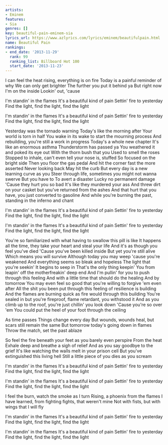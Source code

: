 ```yaml
---
artists:
- Eminem
features:
- Sia
genres: []
key: beautiful-pain-eminem-sia
lyrics_url: https://www.azlyrics.com/lyrics/eminem/beautifulpain.html
name: Beautiful Pain
rankings:
- end_date: '2013-11-29'
  rank: 99
  ranking_list: Billboard Hot 100
  start_date: '2013-11-23'
---
```



I can feel the heat rising, everything is on fire
Today is a painful reminder of why
We can only get brighter
The further you put it behind ya
But right now I'm on the inside
Lookin' out, 'cause


I'm standin' in the flames
It's a beautiful kind of pain
Settin' fire to yesterday
Find the light, find the light, find the light

I'm standin' in the flames
It's a beautiful kind of pain
Settin' fire to yesterday
Find the light, find the light, find the light


Yesterday was the tornado warning
Today's like the morning after
Your world is torn in half
You wake in its wake to start the mourning process
And rebuilding, you're still a work in progress
Today's a whole new chapter
It's like an enormous asthma
Thunderstorm has passed ya
You weathered it and poked its eye out
With the thorn bush that you
Used to smell the roses
Stopped to inhale, can't even tell your nose is, stuffed
So focused on the bright side
Then you floor the gas pedal
And hit the corner fast the more asserted
Never looking back
May hit the curb
But every day is a new learning curve as you
Steer through life, sometimes you might not wanna swerve
But you have to
To avert a disaster
Lucky no permanent damage
'Cause they hurt you so bad
It's like they murdered your ass
And threw dirt on your casket but you've returned from the ashes
And that hurt that you have, you just converted to gasoline
And while you're burning the past, standing in the inferno and chant


I'm standin' in the flames
It's a beautiful kind of pain
Settin' fire to yesterday
Find the light, find the light, find the light

I'm standin' in the flames
It's a beautiful kind of pain
Settin' fire to yesterday
Find the light, find the light, find the light


You're so familiarized with what having to swallow this pill is like
It happens all the time, they take your heart and steal your life
And it's as though you feel you've died
'Cause you've been killed inside
But yet you're still alive
Which means you will survive
Although today you may weep 'cause you're weakened
And everything seems so bleak and hopeless
The light that you're seekin'
It begins to seep in
That's the only thing keepin'
You from leapin' off the motherfreakin' deep end
And I'm pullin' for you to push through this feeling
And with a little time that should do the healing
And by tomorrow
You may even feel so good that you're willing to forgive 'em even after
All the shit you been put through this feeling of resilience is building
And the flames are burning quick as fire would through this building
You're sealed in but you're fireproof, flame retardant, you withstood it
And as you climb up to the roof, you're just chillin' you look down
'Cause you're so over 'em
You could put the heel of your foot through the ceiling

As time passes
Things change every day
But wounds, wounds heal, but scars still remain the same
But tomorrow today's going down in flames
Throw the match, set the past ablaze

So feel the fire beneath your feet as you barely even perspire
From the heat
Exhale deep and breathe a sigh of relief
And as you say goodbye to the grief
It's like watching the walls melt in your prison cell
But you've extinguished this living hell
Still a little piece of you dies as you scream


I'm standin' in the flames
It's a beautiful kind of pain
Settin' fire to yesterday
Find the light, find the light, find the light

I'm standin' in the flames
It's a beautiful kind of pain
Settin' fire to yesterday
Find the light, find the light, find the light

I feel the burn, watch the smoke as I turn
Rising, a phoenix from the flames
I have learned, from fighting fights, that weren't mine
Not with fists, but with wings that I will fly

I'm standin' in the flames
It's a beautiful kind of pain
Settin' fire to yesterday
Find the light, find the light, find the light

I'm standin' in the flames
It's a beautiful kind of pain
Settin' fire to yesterday
Find the light, find the light, find the light



